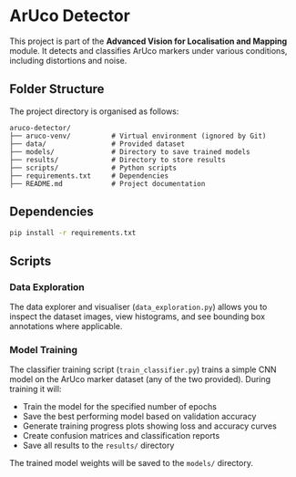 # ArUco Detector

This project is part of the **Advanced Vision for Localisation and Mapping** module. It detects and classifies ArUco markers under various conditions, including distortions and noise.

## Folder Structure

The project directory is organised as follows:

```
aruco-detector/
├── aruco-venv/          # Virtual environment (ignored by Git)
├── data/                # Provided dataset
├── models/              # Directory to save trained models
├── results/             # Directory to store results
├── scripts/             # Python scripts
├── requirements.txt     # Dependencies 
├── README.md            # Project documentation
```

## Dependencies

```bash
pip install -r requirements.txt
```

## Scripts

### Data Exploration
The data explorer and visualiser (`data_exploration.py`) allows you to inspect the dataset images, view histograms, and see bounding box annotations where applicable.

### Model Training 
The classifier training script (`train_classifier.py`) trains a simple CNN model on the ArUco marker dataset (any of the two provided). During training it will:

- Train the model for the specified number of epochs
- Save the best performing model based on validation accuracy
- Generate training progress plots showing loss and accuracy curves
- Create confusion matrices and classification reports
- Save all results to the `results/` directory

The trained model weights will be saved to the `models/` directory.
